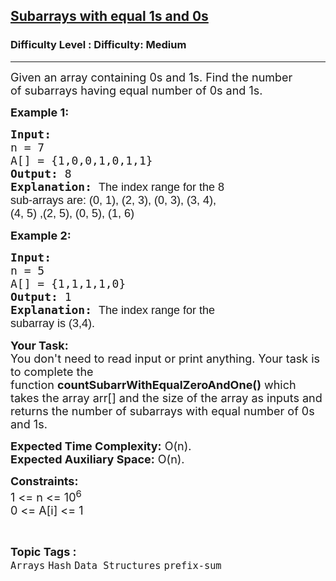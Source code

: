 <h2><a href="https://www.geeksforgeeks.org/problems/count-subarrays-with-equal-number-of-1s-and-0s-1587115620/1">Subarrays with equal 1s and 0s</a></h2><h3>Difficulty Level : Difficulty: Medium</h3><hr><div class="problems_problem_content__Xm_eO"><p><span style="font-size:18px">Given an array containing 0s and 1s. Find the number of&nbsp;subarrays having equal number of 0s and 1s. </span></p>

<p><strong><span style="font-size:18px">Example 1:</span></strong></p>

<pre><strong><span style="font-size:18px">Input:
</span></strong><span style="font-size:18px">n = 7
A[] = {1,0,0,1,0,1,1}
<strong>Output: </strong>8<strong>
Explanation: </strong></span><span style="font-family:arial,helvetica,sans-serif"><span style="font-size:18px">The index range for the 8 
sub-arrays are: (</span></span><span style="font-family:arial,helvetica,sans-serif"><span style="font-size:18px">0, 1), (2, 3), (0, 3), (3, 4), 
(4, 5) ,</span></span><span style="font-family:arial,helvetica,sans-serif"><span style="font-size:18px">(2, 5), (0, 5), (1, 6)</span></span></pre>

<p><strong><span style="font-size:18px">Example 2:</span></strong></p>

<pre><strong><span style="font-size:18px">Input:
</span></strong><span style="font-size:18px">n = 5
A[] = {1,1,1,1,0}
<strong>Output: </strong>1<strong>
Explanation: </strong></span><span style="font-family:arial,helvetica,sans-serif"><span style="font-size:18px">The index range for the 
subarray is (3,4).</span></span></pre>

<p><span style="font-size:18px"><strong>Your Task:</strong><br>
You don't need to read input or print anything. Your task is to complete the function&nbsp;<strong>countSubarrWithEqualZeroAndOne()</strong>&nbsp;which takes the array arr[] and the size of the array as inputs and returns the number of subarrays with equal number of 0s and 1s.</span></p>

<p><span style="font-size:18px"><strong>Expected Time Complexity:</strong>&nbsp;O(n).<br>
<strong>Expected Auxiliary Space:</strong>&nbsp;O(n).</span></p>

<p><span style="font-size:18px"><strong>Constraints:</strong><br>
1 &lt;= n&nbsp;&lt;= 10<sup>6</sup><br>
0 &lt;= A[i] &lt;= 1</span></p>
</div><br><p><span style=font-size:18px><strong>Topic Tags : </strong><br><code>Arrays</code>&nbsp;<code>Hash</code>&nbsp;<code>Data Structures</code>&nbsp;<code>prefix-sum</code>&nbsp;